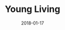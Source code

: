 ---
layout: site
title: "Young Living"
date: 2018-01-17
categories: [community]
version: 1.5.8
major: 1
minor: 5
patch: 8
slug: young-living
link: https://www.youngliving.com/
permalink: /sites/:slug
---